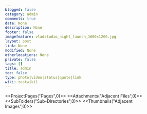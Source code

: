 ```yaml
---
blogged: false
category: admin
comments: true
date: None
description: None
footer: false
imagefeature: vladstudio_night_launch_1600x1200.jpg
layout: post
link: None
modified: None
otherlocations: None
private: false
tags: []
title: admin
toc: false
type: photo|video|status|quote|link
wiki: testwiki1
---
```

<!--summary-->



<<ProjectPages("Pages",0)>>
<<Attachments("Adjacent Files",0)>>
<<SubFolders("Sub-Directories",0)>>
<<Thumbnails("Adjacent Images",0)>>
